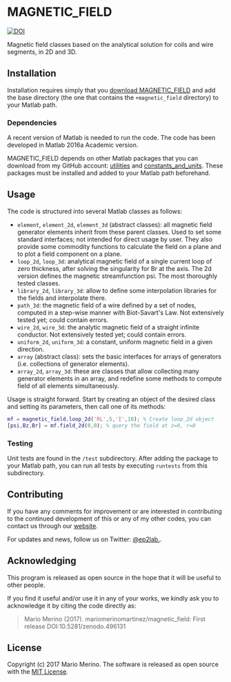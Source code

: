 MAGNETIC_FIELD
==============

[![DOI](https://zenodo.org/badge/85017158.svg)](https://zenodo.org/badge/latestdoi/85017158)

Magnetic field classes based on the analytical solution for coils and
wire segments, in 2D and 3D.

## Installation

Installation requires simply that you 
[download MAGNETIC_FIELD](https://github.com/mariomerinomartinez/magnetic_field/archive/master.zip) 
and add the base directory (the one that contains the `+magnetic_field` directory) to 
your Matlab path.

### Dependencies

A recent version of Matlab is needed to run the code. 
The code has been developed in Matlab 2016a Academic version. 

MAGNETIC_FIELD 
depends on other Matlab packages that you can download from my GitHub
account:
[utilities](https://github.com/mariomerinomartinez/utilities)
and
[constants_and_units](https://github.com/mariomerinomartinez/constants_and_units).
These packages must be installed and added to your Matlab path beforehand.

## Usage

The code is structured into several Matlab classes as follows:

* `element`,  `element_2d`, `element_3d` (abstract classes): all magnetic field
generator elements inherit from these parent classes. Used to set some
standard interfaces; not intended for direct usage by user. They also provide
some commodity functions to calculate the field on a plane and to plot a field
component on a plane.
* `loop_2d`, `loop_3d`: analytical magnetic field of a single current loop of
zero thickness, after solving the singularity for Br at the axis. The 2d
version defines the magnetic streamfunction psi. The most thoroughly tested 
classes.
* `library_2d`, `library_3d`: allow to define some interpolation libraries for
the fields and interpolate there. 
* `path_3d`: the magnetic field of a wire defined by a set of nodes, computed
in a step-wise manner with Biot-Savart's Law.  Not extensively tested yet;
could contain errors.
* `wire_2d`, `wire_3d`: the analytic magnetic field of a straight infinite 
conductor. Not extensively tested yet; could contain errors.
* `uniform_2d`, `uniform_3d`: a constant, uniform magnetic field in a given
direction.
* `array` (abstract class): sets the basic interfaces for arrays of generators 
(i.e. collections of generator elements).
* `array_2d`, `array_3d`: these are classes that allow collecting many
generator elements in an array, and redefine some methods to compute field of
all elements simultaneously. 

Usage is straight forward. Start by creating an object of the desired class and setting its parameters, then call one of its methods:

```Matlab
mf = magnetic_field.loop_2d('RL',5,'I',10); % Create loop_2d object
[psi,Bz,Br] = mf.field_2d(0,0); % query the field at z=0, r=0
```

### Testing

Unit tests are found in the `/test` subdirectory. After adding the package to
your Matlab path, you can run all tests by executing `runtests` from this 
subdirectory.

## Contributing

If you have any comments for improvement or 
are interested in contributing to the continued 
development of this or any of my other codes, you can contact us
through our [website](http://ep2.uc3m.es/). 

For updates and news, follow us on Twitter: [@ep2lab.](https://twitter.com/ep2lab).

## Acknowledging 

This program is released as open source in the hope that it will be useful to
other people. 

If you find it useful and/or use it in any of your works, we kindly ask you
to acknowledge it by citing the code directly as: 

> Mario Merino (2017). mariomerinomartinez/magnetic_field: First release DOI:10.5281/zenodo.496131
 
## License

Copyright (c) 2017 Mario Merino. The software is released as open 
source with the [MIT License](LICENSE.md).

 
